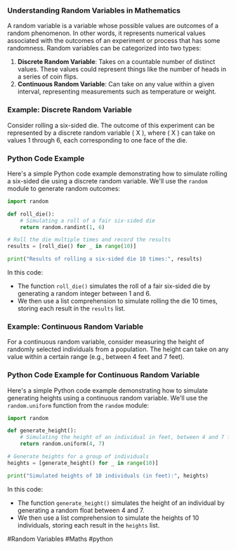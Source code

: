 ### Understanding Random Variables in Mathematics

A random variable is a variable whose possible values are outcomes of a random phenomenon. In other words, it represents numerical values associated with the outcomes of an experiment or process that has some randomness. Random variables can be categorized into two types:

1. **Discrete Random Variable**: Takes on a countable number of distinct values. These values could represent things like the number of heads in a series of coin flips.
2. **Continuous Random Variable**: Can take on any value within a given interval, representing measurements such as temperature or weight.

### Example: Discrete Random Variable

Consider rolling a six-sided die. The outcome of this experiment can be represented by a discrete random variable \( X \), where \( X \) can take on values 1 through 6, each corresponding to one face of the die.

### Python Code Example

Here's a simple Python code example demonstrating how to simulate rolling a six-sided die using a discrete random variable. We'll use the `random` module to generate random outcomes:

```python
import random

def roll_die():
    # Simulating a roll of a fair six-sided die
    return random.randint(1, 6)

# Roll the die multiple times and record the results
results = [roll_die() for _ in range(10)]

print("Results of rolling a six-sided die 10 times:", results)
```

In this code:
- The function `roll_die()` simulates the roll of a fair six-sided die by generating a random integer between 1 and 6.
- We then use a list comprehension to simulate rolling the die 10 times, storing each result in the `results` list.

### Example: Continuous Random Variable

For a continuous random variable, consider measuring the height of randomly selected individuals from a population. The height can take on any value within a certain range (e.g., between 4 feet and 7 feet).

### Python Code Example for Continuous Random Variable

Here's a simple Python code example demonstrating how to simulate generating heights using a continuous random variable. We'll use the `random.uniform` function from the `random` module:

```python
import random

def generate_height():
    # Simulating the height of an individual in feet, between 4 and 7 feet
    return random.uniform(4, 7)

# Generate heights for a group of individuals
heights = [generate_height() for _ in range(10)]

print("Simulated heights of 10 individuals (in feet):", heights)
```

In this code:
- The function `generate_height()` simulates the height of an individual by generating a random float between 4 and 7.
- We then use a list comprehension to simulate the heights of 10 individuals, storing each result in the `heights` list.

#Random Variables #Maths #python
